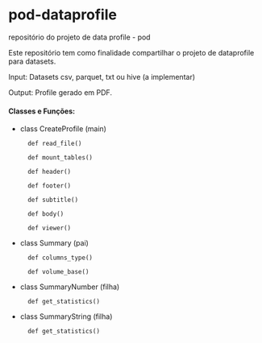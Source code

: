 # pod-dataprofile
repositório do projeto de data profile - pod

Este repositório tem como finalidade compartilhar o projeto de dataprofile para datasets.

Input: Datasets csv, parquet, txt ou hive (a implementar)

Output: Profile gerado em PDF.


#### Classes e Funções:

* class CreateProfile (main)

        def read_file()

        def mount_tables()

        def header()

        def footer()

        def subtitle()

        def body()

        def viewer()

* class Summary (pai)

        def columns_type()

        def volume_base()
  
* class SummaryNumber (filha)

        def get_statistics()
  
* class SummaryString (filha)

        def get_statistics()
